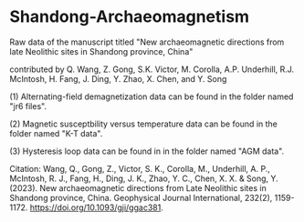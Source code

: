 # Shandong-Archaeomagnetism

Raw data of the manuscript titled "New archaeomagnetic directions from late Neolithic sites in Shandong province, China"

contributed by Q. Wang, Z. Gong, S.K. Victor, M. Corolla, A.P. Underhill, R.J. McIntosh, H. Fang, J. Ding, Y. Zhao, X. Chen, and Y. Song

(1) Alternating-field demagnetization data can be found in the folder named "jr6 files".

(2) Magnetic susceptbility versus temperature data can be found in the folder named "K-T data".

(3) Hysteresis loop data can be found in in the folder named "AGM data".


Citation: Wang, Q., Gong, Z., Victor, S. K., Corolla, M., Underhill, A. P., McIntosh, R. J., Fang, H., Ding, J. K., Zhao, Y. C., Chen, X. X. & Song, Y.
(2023). New archaeomagnetic directions from Late Neolithic sites in Shandong province, China. Geophysical Journal International, 232(2), 1159-1172.
https://doi.org/10.1093/gji/ggac381.
